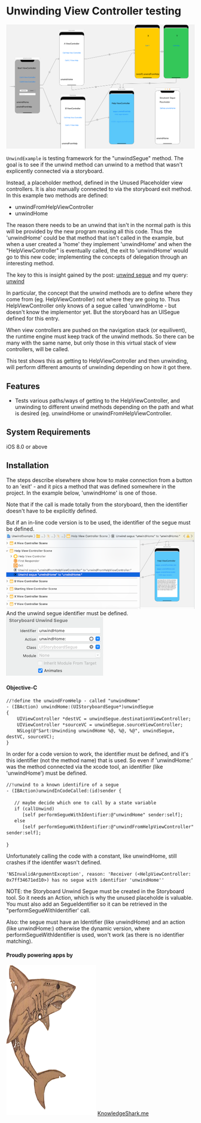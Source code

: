 # Unwinding View Controller testing

![Segue Diagram](SegueDiagram.png)

`UnwindExample` is testing framework for the "unwindSegue" method. The goal is 
to see if the unwind method can unwind to a method that wasn't explicently connected
via a storyboard.

Instead, a placeholder method, defined in the Unused Placeholder view controllers. It is also
manually connected to via the storyboard exit method. In this example two methods are defined:
* unwindFromHelpViewController
* unwindHome

The reason there needs to be an unwind that isn't in the normal path is this will be provided by the new program reusing all this code. Thus the 'unwindHome' could be that method that isn't called in the example, but when a user created a 'home' they implement 'unwindHome' and when the "HelpViewController" is eventually called, the exit to 'unwindHome' would go to this new code; implementing the concepts of delegation through an interesting method.

The key to this is insight gained by the post: [unwind segue](https://stackoverflow.com/questions/12561735/what-are-unwind-segues-for-and-how-do-you-use-them) and my query: [unwind](https://stackoverflow.com/questions/66286521/unwinding-a-segue-to-a-programmatically-specified-unwindsegue-without-storyboar)

In particular, the concept that the unwind methods are to define where they come from (eg. HelpViewController) not where they are going to. Thus HelpViewController only knows of a segue called 'unwindHome - but doesn't know the implementor yet. But the storyboard has an UISegue defined for this entry.

When view controllers are pushed on the navigation stack (or equilivent), the runtime engine must keep track of the unwind methods. So there can be many with the same name, but only those in this virtual stack of view controllers, will be called.

This test shows this as getting to HelpViewController and then unwinding, will perform different amounts of unwinding depending on how it got there.


## Features
* Tests various paths/ways of getting to the HelpViewController, and unwinding to different unwind methods depending on the path and what is desired (eg. unwindHome or unwindFromHelpViewController.

## System Requirements
iOS 8.0 or above

## Installation

The steps describe elsewhere show how to make connection from a button to an 'exit' - and it pics a method that was defined somewhere in the project. In the example below, 'unwindHome' is one of those. 

Note that if the call is made totally from the storyboard, then the identifier doesn't have to be explicitly defined.

But if an in-line code version is to be used, the identifier of the segue must be defined.
![SegueIDConnect](SegueIDConnect.png)
And the unwind segue identifier must be defined.
![SegueIdentifier](SegueID.png)

#### Objective-C


```objc
//!define the unwindFromHelp - called "unwindHome"
- (IBAction) unwindHome:(UIStoryboardSegue*)unwindSegue
{
    UIViewController *destVC = unwindSegue.destinationViewController;
    UIViewController *sourceVC = unwindSegue.sourceViewController;
    NSLog(@"Sart:Unwinding unwindHome %@, %@, %@", unwindSegue, destVC, sourceVC);
}
```


In order for a code version to work, the identifier must be defined, and it's this identifier (not the method name) that is used. So even if 'unwindHome:' was the method connected via the xcode tool, an identifier (like 'unwindHome') must be defined.


```objc
//!unwind to a known identifire of a segue
- (IBAction)unwindInCodeCalled:(id)sender {

   // maybe decide which one to call by a state variable
   if (callUnwind)
      [self performSegueWithIdentifier:@"unwindHome" sender:self];
   else
      [self performSegueWithIdentifier:@"unwindFromHelpViewController" sender:self];

}
```

Unfortunately calling the code with a constant, like unwindHome, still crashes if the identifer wasn't defined.

```objc
'NSInvalidArgumentException', reason: 'Receiver (<HelpViewController: 0x7ff34671ed10>) has no segue with identifier 'unwindHome''
```

NOTE: the Storyboard Unwind Segue must be created in the Storyboard tool. So it needs an Action, which is why the unused placeholde is valuable. You must also add an SegueIdentifier so it can be retrieved in the "performSegueWithIdentifier' call.

Also: the segue must have an Identifier (like unwindHome) and an action (like unwindHome:) otherwise the dynamic version, where performSegueWithIdentifier is used, won't work (as there is no identifier matching).

#### Proudly powering apps by
![KShark](AmberKShark.png)
[KnowledgeShark.me](https://knowledgeshark.me)

